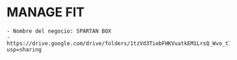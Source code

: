 # MANAGE FIT
    - Nombre del negocio: SPARTAN BOX
    - https://drive.google.com/drive/folders/1tzVd3TiebFHKVvatkEM1LrsQ_Wvo_t76?usp=sharing 
